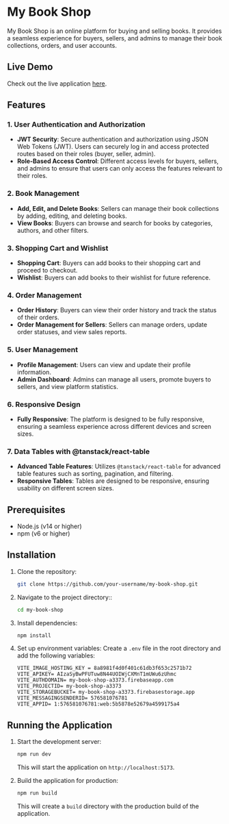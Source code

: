 # My Book Shop

My Book Shop is an online platform for buying and selling books. It provides a seamless experience for buyers, sellers, and admins to manage their book collections, orders, and user accounts.

## Live Demo

Check out the live application [here](https://book-shop-jp-project.vercel.app).

## Features

### 1. User Authentication and Authorization
- **JWT Security**: Secure authentication and authorization using JSON Web Tokens (JWT). Users can securely log in and access protected routes based on their roles (buyer, seller, admin).
- **Role-Based Access Control**: Different access levels for buyers, sellers, and admins to ensure that users can only access the features relevant to their roles.

### 2. Book Management
- **Add, Edit, and Delete Books**: Sellers can manage their book collections by adding, editing, and deleting books.
- **View Books**: Buyers can browse and search for books by categories, authors, and other filters.

### 3. Shopping Cart and Wishlist
- **Shopping Cart**: Buyers can add books to their shopping cart and proceed to checkout.
- **Wishlist**: Buyers can add books to their wishlist for future reference.

### 4. Order Management
- **Order History**: Buyers can view their order history and track the status of their orders.
- **Order Management for Sellers**: Sellers can manage orders, update order statuses, and view sales reports.

### 5. User Management
- **Profile Management**: Users can view and update their profile information.
- **Admin Dashboard**: Admins can manage all users, promote buyers to sellers, and view platform statistics.

### 6. Responsive Design
- **Fully Responsive**: The platform is designed to be fully responsive, ensuring a seamless experience across different devices and screen sizes.

### 7. Data Tables with @tanstack/react-table
- **Advanced Table Features**: Utilizes `@tanstack/react-table` for advanced table features such as sorting, pagination, and filtering.
- **Responsive Tables**: Tables are designed to be responsive, ensuring usability on different screen sizes.

## Prerequisites

- Node.js (v14 or higher)
- npm (v6 or higher)

## Installation

1. Clone the repository:
   ```bash
   git clone https://github.com/your-username/my-book-shop.git
   ```
2. Navigate to the project directory::
   ```bash
   cd my-book-shop
   ```

3. Install dependencies:
   ```sh
   npm install
   ```

4. Set up environment variables:
   Create a `.env` file in the root directory and add the following variables:
   ```env
   VITE_IMAGE_HOSTING_KEY = 8a8981f4d0f401c61db3f653c2571b72
   VITE_APIKEY= AIzaSyBwPFUTuw8N44UOIWjCXMnT1mUWu6zUhmc
   VITE_AUTHDOMAIN= my-book-shop-a3373.firebaseapp.com
   VITE_PROJECTID= my-book-shop-a3373
   VITE_STORAGEBUCKET= my-book-shop-a3373.firebasestorage.app
   VITE_MESSAGINGSENDERID= 576581076781
   VITE_APPID= 1:576581076781:web:5b5878e52679a4599175a4
   ```

## Running the Application

1. Start the development server:
   ```sh
   npm run dev
   ```
   This will start the application on `http://localhost:5173`.

2. Build the application for production:
   ```sh
   npm run build
   ```
   This will create a `build` directory with the production build of the application.


